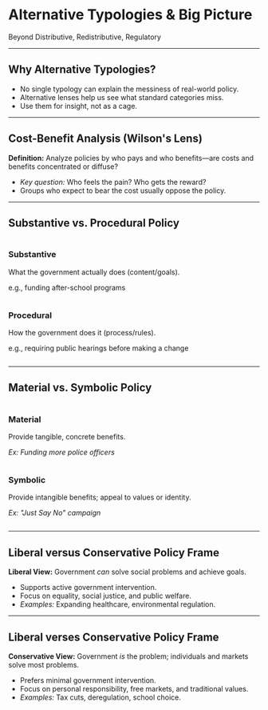 # Alternative Typologies & Big Picture
<span class="subtitle">Beyond Distributive, Redistributive, Regulatory</span>

---

## Why Alternative Typologies?

- No single typology can explain the messiness of real-world policy.
- Alternative lenses help us see what standard categories miss.
- Use them for insight, not as a cage.

---

## Cost-Benefit Analysis (Wilson's Lens)

<div class="definition">
<strong>Definition:</strong> Analyze policies by who pays and who benefits—are costs and benefits concentrated or diffuse?
</div>

- *Key question:* Who feels the pain? Who gets the reward?
- Groups who expect to bear the cost usually oppose the policy.

---

## Substantive vs. Procedural Policy

<div class="two-column">
<div class="column">
<h3>Substantive</h3>
<div class="definition">
What the government actually does (content/goals).
</div>
<p>e.g., funding after-school programs</p>
</div>
<div class="column">
<h3>Procedural</h3>
<div class="definition">
How the government does it (process/rules).
</div>
<p>e.g., requiring public hearings before making a change</p>
</div>
</div>

---

## Material vs. Symbolic Policy

<div class="two-column">
<div class="column">
<h3>Material</h3>
<div class="definition">
Provide tangible, concrete benefits.
</div>
<p><em>Ex: Funding more police officers</em></p>
</div>
<div class="column">
<h3>Symbolic</h3>
<div class="definition">
Provide intangible benefits; appeal to values or identity.
</div>
<p><em>Ex: "Just Say No" campaign</em></p>
</div>
</div>

---

## Liberal versus Conservative Policy Frame

<div class="definition">
<strong>Liberal View:</strong> Government <em>can</em> solve social problems and achieve goals.
</div>

- Supports active government intervention.
- Focus on equality, social justice, and public welfare.
- <em>Examples:</em> Expanding healthcare, environmental regulation.

---

## Liberal verses Conservative Policy Frame

<div class="definition">
<strong>Conservative View:</strong> Government <em>is</em> the problem; individuals and markets solve most problems.
</div>

- Prefers minimal government intervention.
- Focus on personal responsibility, free markets, and traditional values.
- <em>Examples:</em> Tax cuts, deregulation, school choice.
